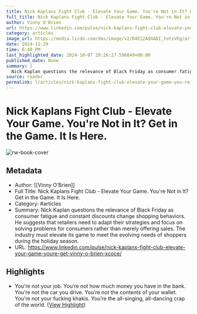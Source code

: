 ```yaml
---
title: Nick Kaplans Fight Club - Elevate Your Game. You're Not in It? Get in the Game. It Is Here.
full_title: Nick Kaplans Fight Club - Elevate Your Game. You're Not in It? Get in the Game. It Is Here.
author: Vinny O'Brien
url: https://www.linkedin.com/pulse/nick-kaplans-fight-club-elevate-your-game-youre-get-vinny-o-brien-xcoce/
category: articles
image_url: https://media.licdn.com/dms/image/v2/D4E12AQGADI_totsVEg/article-cover_image-shrink_600_2000/article-cover_image-shrink_600_2000/0/1728137429942?e=2147483647&v=beta&t=YiYX4_4hGLPZuc5cXcOlxu9iWK07LniFs2PfF3Jm0no
date: 2024-12-29
time: 6:40 PM
last_highlighted_date: 2024-10-07 20:26:27.596849+00:00
published_date: None
summary: |
  Nick Kaplan questions the relevance of Black Friday as consumer fatigue and constant discounts change shopping behaviors. He suggests that retailers need to adapt their strategies and focus on solving problems for consumers rather than merely offering sales. The industry must elevate its game to meet the evolving needs of shoppers during the holiday season.
source: reader
permalink: l/articles/nick-kaplans-fight-club-elevate-your-game-you-re-not-in-it-get-in-the-game-it-is-here
---
```

# Nick Kaplans Fight Club - Elevate Your Game. You're Not in It? Get in the Game. It Is Here.

![rw-book-cover](https://media.licdn.com/dms/image/v2/D4E12AQGADI_totsVEg/article-cover_image-shrink_600_2000/article-cover_image-shrink_600_2000/0/1728137429942?e=2147483647&v=beta&t=YiYX4_4hGLPZuc5cXcOlxu9iWK07LniFs2PfF3Jm0no)

## Metadata
- Author: [[Vinny O'Brien]]
- Full Title: Nick Kaplans Fight Club - Elevate Your Game. You're Not in It? Get in the Game. It Is Here.
- Category: #articles
- Summary: Nick Kaplan questions the relevance of Black Friday as consumer fatigue and constant discounts change shopping behaviors. He suggests that retailers need to adapt their strategies and focus on solving problems for consumers rather than merely offering sales. The industry must elevate its game to meet the evolving needs of shoppers during the holiday season.
- URL: https://www.linkedin.com/pulse/nick-kaplans-fight-club-elevate-your-game-youre-get-vinny-o-brien-xcoce/

## Highlights
- You’re not your job. You’re not how much money you have in the bank. You’re not the car you drive. You’re not the contents of your wallet. You’re not your fucking khakis. You’re the all-singing, all-dancing crap of the world. ([View Highlight](https://read.readwise.io/read/01j9majvb4vt6tb7g0j8v26vts))


